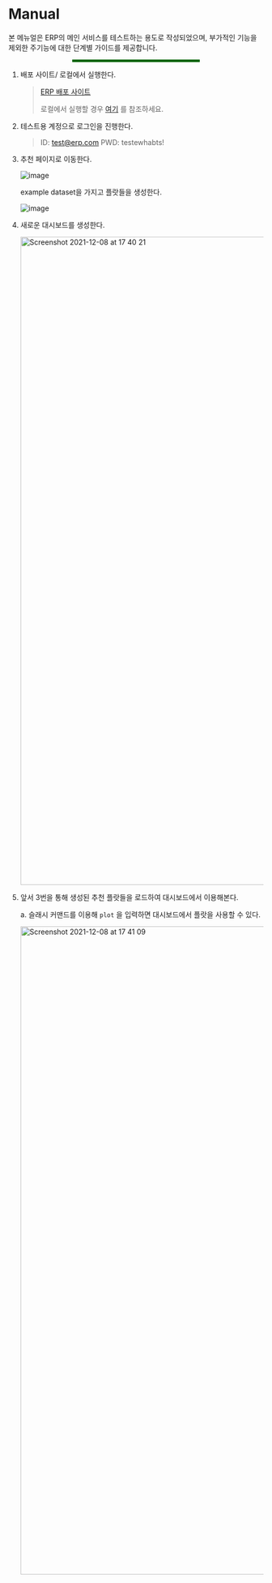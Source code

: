 # Manual

본 메뉴얼은 ERP의 메인 서비스를 테스트하는 용도로 작성되었으며, 부가적인 기능을 제외한 주기능에 대한 단계별 가이드를 제공합니다.

<hr style="height: auto; width: 50%; border-bottom: 5px solid; color: darkgreen; margin: 0 auto" />



1. 배포 사이트/ 로컬에서 실행한다.

   > [ERP 배포 사이트](http://35.224.89.32:3000/)
   >
   > 로컬에서 실행할 경우 [여기](https://github.com/Ewha-BTS/ERP) 를 참조하세요.

2. 테스트용 계정으로 로그인을 진행한다.

   > ID: test@erp.com
   > PWD: testewhabts!

3. 추천 페이지로 이동한다.

   ![image](https://user-images.githubusercontent.com/48315997/145206674-682f2e52-933c-41cd-8c2c-c02cc6d617c6.png)

   example dataset을 가지고 플랏들을 생성한다.

   ![image](https://user-images.githubusercontent.com/48315997/145206889-fbd0f7a9-5f00-4762-bcc8-0b6e3c98595d.png)

4. 새로운 대시보드를 생성한다.

   <img width="1280" alt="Screenshot 2021-12-08 at 17 40 21" src="https://user-images.githubusercontent.com/49134038/145176621-7a5b791f-93c7-499e-b37f-f7ff85680025.png">

5. 앞서 3번을 통해 생성된 추천 플랏들을 로드하여 대시보드에서 이용해본다.

   a. 슬래시 커맨드를 이용해 `plot` 을 입력하면 대시보드에서 플랏을 사용할 수 있다.

   <img width="1280" alt="Screenshot 2021-12-08 at 17 41 09" src="https://user-images.githubusercontent.com/49134038/145176608-0d4a9eb0-9ae4-4fa6-b9e5-50ff36c8c2bf.png">
